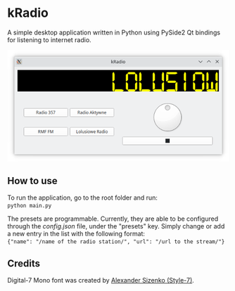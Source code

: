 # kRadio
A simple desktop application written in Python using PySide2 Qt bindings for listening to internet radio.

![kRadio app interface](res/readme/kradio.png)

## How to use
To run the application, go to the root folder and run:</br>
``python main.py``

The presets are programmable. Currently, they are able to be configured through the *config.json* file, under the "presets" key. Simply change or add a new entry in the list with the following format:<br>
``{"name": "/name of the radio station/", "url": "/url to the stream/"}``

## Credits
Digital-7 Mono font was created by [Alexander Sizenko (Style-7)](http://www.styleseven.com/).